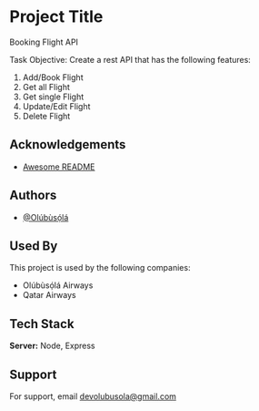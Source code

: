 
# Project Title

 Booking Flight API

Task Objective: Create a rest API that has the following features: 

1. Add/Book Flight
2. Get all Flight
3. Get single Flight
4. Update/Edit Flight
5. Delete Flight

## Acknowledgements

 - [Awesome README](https://booking-flight-api/README.md)



## Authors

- [@Olúbùsọ́lá](https://github.com/olubusolami)


## Used By

This project is used by the following companies:

- Olúbùsọ́lá Airways
- Qatar Airways


## Tech Stack

**Server:** Node, Express


## Support

For support, email devolubusola@gmail.com

